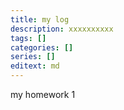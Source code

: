 ```yaml
---
title: my log
description: xxxxxxxxxx
tags: []
categories: []
series: []
editext: md
---
```

<!--more-->
my homework 1
